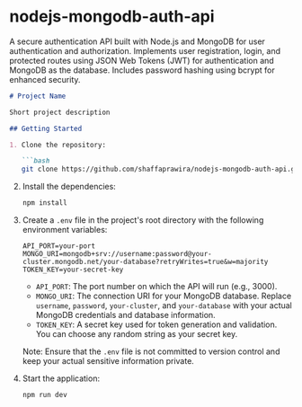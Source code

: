 # nodejs-mongodb-auth-api
A secure authentication API built with Node.js and MongoDB for user authentication and authorization. Implements user registration, login, and protected routes using JSON Web Tokens (JWT) for authentication and MongoDB as the database. Includes password hashing using bcrypt for enhanced security.

```markdown
# Project Name

Short project description

## Getting Started

1. Clone the repository:

   ```bash
   git clone https://github.com/shaffaprawira/nodejs-mongodb-auth-api.git
   ```

2. Install the dependencies:

   ```bash
   npm install
   ```

3. Create a `.env` file in the project's root directory with the following environment variables:

   ```
   API_PORT=your-port
   MONGO_URI=mongodb+srv://username:password@your-cluster.mongodb.net/your-database?retryWrites=true&w=majority
   TOKEN_KEY=your-secret-key
   ```

   - `API_PORT`: The port number on which the API will run (e.g., 3000).
   - `MONGO_URI`: The connection URI for your MongoDB database. Replace `username`, `password`, `your-cluster`, and `your-database` with your actual MongoDB credentials and database information.
   - `TOKEN_KEY`: A secret key used for token generation and validation. You can choose any random string as your secret key.

   Note: Ensure that the `.env` file is not committed to version control and keep your actual sensitive information private.

4. Start the application:

   ```bash
   npm run dev
   ```
